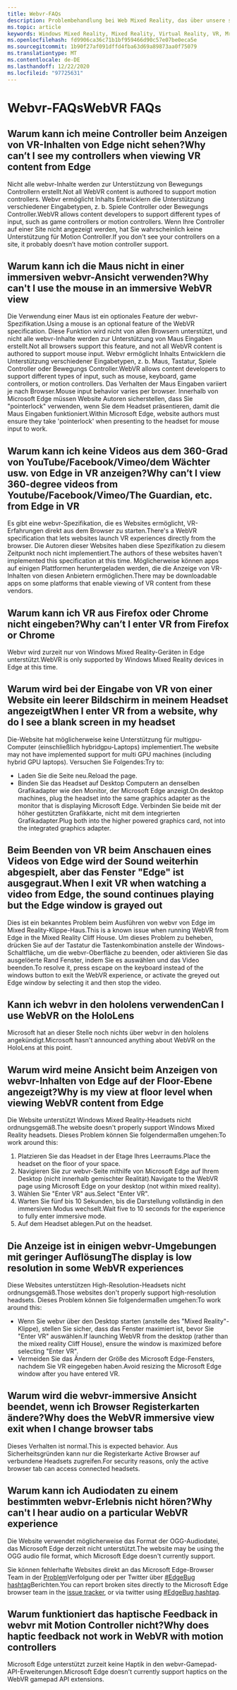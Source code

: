 ```yaml
---
title: Webvr-FAQs
description: Problembehandlung bei Web Mixed Reality, das über unsere standardmäßige Kundensupport Dokumentation hinausgeht.
ms.topic: article
keywords: Windows Mixed Reality, Mixed Reality, Virtual Reality, VR, Mr, Problembehandlung, Fehler, Hilfe, Support, webvr
ms.openlocfilehash: fd9906ca36c71b1bf959466d90c57e07be0eca5e
ms.sourcegitcommit: 1b90f27af091dffd4fba63d69a89873aa0f75079
ms.translationtype: MT
ms.contentlocale: de-DE
ms.lasthandoff: 12/22/2020
ms.locfileid: "97725631"
---
```

# <a name="webvr-faqs"></a><span data-ttu-id="36d2b-104">Webvr-FAQs</span><span class="sxs-lookup"><span data-stu-id="36d2b-104">WebVR FAQs</span></span>

## <a name="why-cant-i-see-my-controllers-when-viewing-vr-content-from-edge"></a><span data-ttu-id="36d2b-105">Warum kann ich meine Controller beim Anzeigen von VR-Inhalten von Edge nicht sehen?</span><span class="sxs-lookup"><span data-stu-id="36d2b-105">Why can’t I see my controllers when viewing VR content from Edge</span></span>

<span data-ttu-id="36d2b-106">Nicht alle webvr-Inhalte werden zur Unterstützung von Bewegungs Controllern erstellt.</span><span class="sxs-lookup"><span data-stu-id="36d2b-106">Not all WebVR content is authored to support motion controllers.</span></span> <span data-ttu-id="36d2b-107">Webvr ermöglicht Inhalts Entwicklern die Unterstützung verschiedener Eingabetypen, z. b. Spiele Controller oder Bewegungs Controller.</span><span class="sxs-lookup"><span data-stu-id="36d2b-107">WebVR allows content developers to support different types of input, such as game controllers or motion controllers.</span></span> <span data-ttu-id="36d2b-108">Wenn Ihre Controller auf einer Site nicht angezeigt werden, hat Sie wahrscheinlich keine Unterstützung für Motion Controller.</span><span class="sxs-lookup"><span data-stu-id="36d2b-108">If you don't see your controllers on a site, it probably doesn’t have motion controller support.</span></span>

## <a name="why-cant-i-use-the-mouse-in-an-immersive-webvr-view"></a><span data-ttu-id="36d2b-109">Warum kann ich die Maus nicht in einer immersiven webvr-Ansicht verwenden?</span><span class="sxs-lookup"><span data-stu-id="36d2b-109">Why can't I use the mouse in an immersive WebVR view</span></span>

<span data-ttu-id="36d2b-110">Die Verwendung einer Maus ist ein optionales Feature der webvr-Spezifikation.</span><span class="sxs-lookup"><span data-stu-id="36d2b-110">Using a mouse is an optional feature of the WebVR specification.</span></span> <span data-ttu-id="36d2b-111">Diese Funktion wird nicht von allen Browsern unterstützt, und nicht alle webvr-Inhalte werden zur Unterstützung von Maus Eingaben erstellt.</span><span class="sxs-lookup"><span data-stu-id="36d2b-111">Not all browsers support this feature, and not all WebVR content is authored to support mouse input.</span></span> <span data-ttu-id="36d2b-112">Webvr ermöglicht Inhalts Entwicklern die Unterstützung verschiedener Eingabetypen, z. b. Maus, Tastatur, Spiele Controller oder Bewegungs Controller.</span><span class="sxs-lookup"><span data-stu-id="36d2b-112">WebVR allows content developers to support different types of input, such as mouse, keyboard, game controllers, or motion controllers.</span></span> <span data-ttu-id="36d2b-113">Das Verhalten der Maus Eingaben variiert je nach Browser.</span><span class="sxs-lookup"><span data-stu-id="36d2b-113">Mouse input behavior varies per browser.</span></span> <span data-ttu-id="36d2b-114">Innerhalb von Microsoft Edge müssen Website Autoren sicherstellen, dass Sie "pointerlock" verwenden, wenn Sie dem Headset präsentieren, damit die Maus Eingaben funktioniert.</span><span class="sxs-lookup"><span data-stu-id="36d2b-114">Within Microsoft Edge, website authors must ensure they take 'pointerlock' when presenting to the headset for mouse input to work.</span></span>

## <a name="why-cant-i-view-360-degree-videos-from-youtubefacebookvimeothe-guardian-etc-from-edge-in-vr"></a><span data-ttu-id="36d2b-115">Warum kann ich keine Videos aus dem 360-Grad von YouTube/Facebook/Vimeo/dem Wächter usw. von Edge in VR anzeigen?</span><span class="sxs-lookup"><span data-stu-id="36d2b-115">Why can’t I view 360-degree videos from Youtube/Facebook/Vimeo/The Guardian, etc. from Edge in VR</span></span>

<span data-ttu-id="36d2b-116">Es gibt eine webvr-Spezifikation, die es Websites ermöglicht, VR-Erfahrungen direkt aus dem Browser zu starten.</span><span class="sxs-lookup"><span data-stu-id="36d2b-116">There's a WebVR specification that lets websites launch VR experiences directly from the browser.</span></span> <span data-ttu-id="36d2b-117">Die Autoren dieser Websites haben diese Spezifikation zu diesem Zeitpunkt noch nicht implementiert.</span><span class="sxs-lookup"><span data-stu-id="36d2b-117">The authors of these websites haven't implemented this specification at this time.</span></span> <span data-ttu-id="36d2b-118">Möglicherweise können apps auf einigen Plattformen heruntergeladen werden, die die Anzeige von VR-Inhalten von diesen Anbietern ermöglichen.</span><span class="sxs-lookup"><span data-stu-id="36d2b-118">There may be downloadable apps on some platforms that enable viewing of VR content from these vendors.</span></span>

## <a name="why-cant-i-enter-vr-from-firefox-or-chrome"></a><span data-ttu-id="36d2b-119">Warum kann ich VR aus Firefox oder Chrome nicht eingeben?</span><span class="sxs-lookup"><span data-stu-id="36d2b-119">Why can’t I enter VR from Firefox or Chrome</span></span>

<span data-ttu-id="36d2b-120">Webvr wird zurzeit nur von Windows Mixed Reality-Geräten in Edge unterstützt.</span><span class="sxs-lookup"><span data-stu-id="36d2b-120">WebVR is only supported by Windows Mixed Reality devices in Edge at this time.</span></span>

## <a name="when-i-enter-vr-from-a-website-why-do-i-see-a-blank-screen-in-my-headset"></a><span data-ttu-id="36d2b-121">Warum wird bei der Eingabe von VR von einer Website ein leerer Bildschirm in meinem Headset angezeigt</span><span class="sxs-lookup"><span data-stu-id="36d2b-121">When I enter VR from a website, why do I see a blank screen in my headset</span></span>

<span data-ttu-id="36d2b-122">Die-Website hat möglicherweise keine Unterstützung für multigpu-Computer (einschließlich hybridgpu-Laptops) implementiert.</span><span class="sxs-lookup"><span data-stu-id="36d2b-122">The website may not have implemented support for multi GPU machines (including hybrid GPU laptops).</span></span> <span data-ttu-id="36d2b-123">Versuchen Sie Folgendes:</span><span class="sxs-lookup"><span data-stu-id="36d2b-123">Try to:</span></span>

* <span data-ttu-id="36d2b-124">Laden Sie die Seite neu.</span><span class="sxs-lookup"><span data-stu-id="36d2b-124">Reload the page.</span></span>
* <span data-ttu-id="36d2b-125">Binden Sie das Headset auf Desktop Computern an denselben Grafikadapter wie den Monitor, der Microsoft Edge anzeigt.</span><span class="sxs-lookup"><span data-stu-id="36d2b-125">On desktop machines, plug the headset into the same graphics adapter as the monitor that is displaying Microsoft Edge.</span></span> <span data-ttu-id="36d2b-126">Verbinden Sie beide mit der höher gestützten Grafikkarte, nicht mit dem integrierten Grafikadapter.</span><span class="sxs-lookup"><span data-stu-id="36d2b-126">Plug both into the higher powered graphics card, not into the integrated graphics adapter.</span></span>

## <a name="when-i-exit-vr-when-watching-a-video-from-edge-the-sound-continues-playing-but-the-edge-window-is-grayed-out"></a><span data-ttu-id="36d2b-127">Beim Beenden von VR beim Anschauen eines Videos von Edge wird der Sound weiterhin abgespielt, aber das Fenster "Edge" ist ausgegraut.</span><span class="sxs-lookup"><span data-stu-id="36d2b-127">When I exit VR when watching a video from Edge, the sound continues playing but the Edge window is grayed out</span></span>

<span data-ttu-id="36d2b-128">Dies ist ein bekanntes Problem beim Ausführen von webvr von Edge im Mixed Reality-Klippe-Haus.</span><span class="sxs-lookup"><span data-stu-id="36d2b-128">This is a known issue when running WebVR from Edge in the Mixed Reality Cliff House.</span></span> <span data-ttu-id="36d2b-129">Um dieses Problem zu beheben, drücken Sie auf der Tastatur die Tastenkombination anstelle der Windows-Schaltfläche, um die webvr-Oberfläche zu beenden, oder aktivieren Sie das ausgelöerte Rand Fenster, indem Sie es auswählen und das Video beenden.</span><span class="sxs-lookup"><span data-stu-id="36d2b-129">To resolve it, press escape on the keyboard instead of the windows button to exit the WebVR experience, or activate the greyed out Edge window by selecting it and then stop the video.</span></span>

## <a name="can-i-use-webvr-on-the-hololens"></a><span data-ttu-id="36d2b-130">Kann ich webvr in den hololens verwenden</span><span class="sxs-lookup"><span data-stu-id="36d2b-130">Can I use WebVR on the HoloLens</span></span>

<span data-ttu-id="36d2b-131">Microsoft hat an dieser Stelle noch nichts über webvr in den hololens angekündigt.</span><span class="sxs-lookup"><span data-stu-id="36d2b-131">Microsoft hasn't announced anything about WebVR on the HoloLens at this point.</span></span>

## <a name="why-is-my-view-at-floor-level-when-viewing-webvr-content-from-edge"></a><span data-ttu-id="36d2b-132">Warum wird meine Ansicht beim Anzeigen von webvr-Inhalten von Edge auf der Floor-Ebene angezeigt?</span><span class="sxs-lookup"><span data-stu-id="36d2b-132">Why is my view at floor level when viewing WebVR content from Edge</span></span>

<span data-ttu-id="36d2b-133">Die Website unterstützt Windows Mixed Reality-Headsets nicht ordnungsgemäß.</span><span class="sxs-lookup"><span data-stu-id="36d2b-133">The website doesn't properly support Windows Mixed Reality headsets.</span></span> <span data-ttu-id="36d2b-134">Dieses Problem können Sie folgendermaßen umgehen:</span><span class="sxs-lookup"><span data-stu-id="36d2b-134">To work around this:</span></span>

1. <span data-ttu-id="36d2b-135">Platzieren Sie das Headset in der Etage Ihres Leerraums.</span><span class="sxs-lookup"><span data-stu-id="36d2b-135">Place the headset on the floor of your space.</span></span>
2. <span data-ttu-id="36d2b-136">Navigieren Sie zur webvr-Seite mithilfe von Microsoft Edge auf Ihrem Desktop (nicht innerhalb gemischter Realität).</span><span class="sxs-lookup"><span data-stu-id="36d2b-136">Navigate to the WebVR page using Microsoft Edge on your desktop (not within mixed reality).</span></span>
3. <span data-ttu-id="36d2b-137">Wählen Sie "Enter VR" aus.</span><span class="sxs-lookup"><span data-stu-id="36d2b-137">Select "Enter VR".</span></span>
4. <span data-ttu-id="36d2b-138">Warten Sie fünf bis 10 Sekunden, bis die Darstellung vollständig in den immersiven Modus wechselt.</span><span class="sxs-lookup"><span data-stu-id="36d2b-138">Wait five to 10 seconds for the experience to fully enter immersive mode.</span></span>
5. <span data-ttu-id="36d2b-139">Auf dem Headset ablegen.</span><span class="sxs-lookup"><span data-stu-id="36d2b-139">Put on the headset.</span></span>

## <a name="the-display-is-low-resolution-in-some-webvr-experiences"></a><span data-ttu-id="36d2b-140">Die Anzeige ist in einigen webvr-Umgebungen mit geringer Auflösung</span><span class="sxs-lookup"><span data-stu-id="36d2b-140">The display is low resolution in some WebVR experiences</span></span>

<span data-ttu-id="36d2b-141">Diese Websites unterstützen High-Resolution-Headsets nicht ordnungsgemäß.</span><span class="sxs-lookup"><span data-stu-id="36d2b-141">Those websites don't properly support high-resolution headsets.</span></span> <span data-ttu-id="36d2b-142">Dieses Problem können Sie folgendermaßen umgehen:</span><span class="sxs-lookup"><span data-stu-id="36d2b-142">To work around this:</span></span>

* <span data-ttu-id="36d2b-143">Wenn Sie webvr über den Desktop starten (anstelle des "Mixed Reality"-Klippe), stellen Sie sicher, dass das Fenster maximiert ist, bevor Sie "Enter VR" auswählen.</span><span class="sxs-lookup"><span data-stu-id="36d2b-143">If launching WebVR from the desktop (rather than the mixed reality Cliff House), ensure the window is maximized before selecting "Enter VR".</span></span>
* <span data-ttu-id="36d2b-144">Vermeiden Sie das Ändern der Größe des Microsoft Edge-Fensters, nachdem Sie VR eingegeben haben.</span><span class="sxs-lookup"><span data-stu-id="36d2b-144">Avoid resizing the Microsoft Edge window after you have entered VR.</span></span>

## <a name="why-does-the-webvr-immersive-view-exit-when-i-change-browser-tabs"></a><span data-ttu-id="36d2b-145">Warum wird die webvr-immersive Ansicht beendet, wenn ich Browser Registerkarten ändere?</span><span class="sxs-lookup"><span data-stu-id="36d2b-145">Why does the WebVR immersive view exit when I change browser tabs</span></span>

<span data-ttu-id="36d2b-146">Dieses Verhalten ist normal.</span><span class="sxs-lookup"><span data-stu-id="36d2b-146">This is expected behavior.</span></span> <span data-ttu-id="36d2b-147">Aus Sicherheitsgründen kann nur die Registerkarte Active Browser auf verbundene Headsets zugreifen.</span><span class="sxs-lookup"><span data-stu-id="36d2b-147">For security reasons, only the active browser tab can access connected headsets.</span></span>

## <a name="why-cant-i-hear-audio-on-a-particular-webvr-experience"></a><span data-ttu-id="36d2b-148">Warum kann ich Audiodaten zu einem bestimmten webvr-Erlebnis nicht hören?</span><span class="sxs-lookup"><span data-stu-id="36d2b-148">Why can't I hear audio on a particular WebVR experience</span></span>

<span data-ttu-id="36d2b-149">Die Website verwendet möglicherweise das Format der OGG-Audiodatei, das Microsoft Edge derzeit nicht unterstützt.</span><span class="sxs-lookup"><span data-stu-id="36d2b-149">The website may be using the OGG audio file format, which Microsoft Edge doesn't currently support.</span></span>

<span data-ttu-id="36d2b-150">Sie können fehlerhafte Websites direkt an das Microsoft Edge-Browser Team in der [Problem](https://developer.microsoft.com/microsoft-edge/platform/issues/)Verfolgung oder per Twitter über [#EdgeBug hashtag](https://blogs.windows.com/msedgedev/2016/08/11/edgebug-twitter/)Berichten.</span><span class="sxs-lookup"><span data-stu-id="36d2b-150">You can report broken sites directly to the Microsoft Edge browser team in the [issue tracker](https://developer.microsoft.com/microsoft-edge/platform/issues/), or via twitter using [#EdgeBug hashtag](https://blogs.windows.com/msedgedev/2016/08/11/edgebug-twitter/).</span></span>

## <a name="why-does-haptic-feedback-not-work-in-webvr-with-motion-controllers"></a><span data-ttu-id="36d2b-151">Warum funktioniert das haptische Feedback in webvr mit Motion Controller nicht?</span><span class="sxs-lookup"><span data-stu-id="36d2b-151">Why does haptic feedback not work in WebVR with motion controllers</span></span>

<span data-ttu-id="36d2b-152">Microsoft Edge unterstützt zurzeit keine Haptik in den webvr-Gamepad-API-Erweiterungen.</span><span class="sxs-lookup"><span data-stu-id="36d2b-152">Microsoft Edge doesn't currently support haptics on the WebVR gamepad API extensions.</span></span>